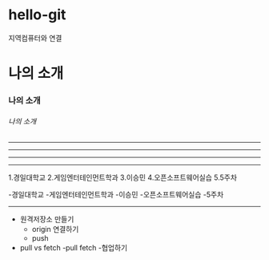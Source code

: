 # hello-git
지역컴퓨터와 연결

# 나의 소개
### 나의 소개
###### 나의 소개

---
------
----------
******

1.경일대학교
2.게임엔터테인먼트학과
3.이승민
4.오픈소프트웨어실습
5.5주차

-경일대학교
-게임엔터테인먼트학과
-이승민
-오픈소프트웨어실습
-5주차 

---

- 원격저장소 만들기
  - origin 연결하기
  - push
- pull vs fetch
  -pull
  fetch
-협업하기
